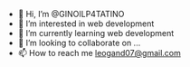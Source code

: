 - 👋 Hi, I’m @GINOILP4TATINO
- 👀 I’m interested in web development
- 🌱 I’m currently learning web development
- 💞️ I’m looking to collaborate on ...
- 📫 How to reach me leogand07@gmail.com

<!---
GINOILP4TATINO/GINOILP4TATINO is a ✨ special ✨ repository because its `README.md` (this file) appears on your GitHub profile.
You can click the Preview link to take a look at your changes.
--->
